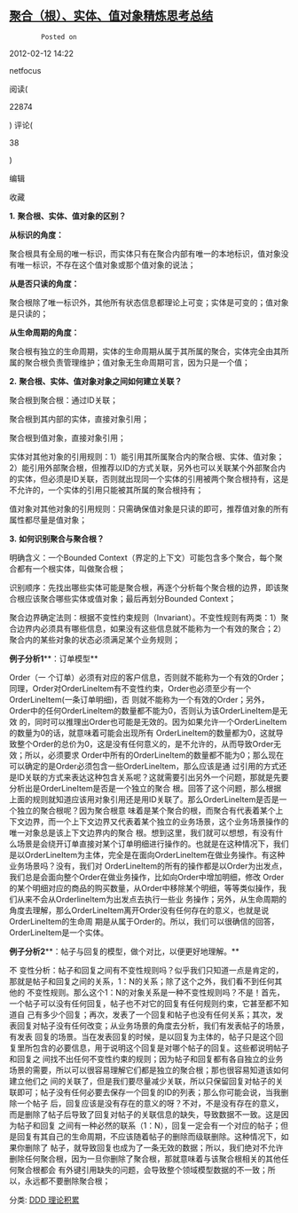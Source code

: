 ##  				[聚合（根）、实体、值对象精炼思考总结](https://www.cnblogs.com/netfocus/archive/2012/02/12/2347938.html) 			

  			Posted on 

2012-02-12 14:22

netfocus

 阅读(

22874

) 评论(

38

)  

编辑

收藏

**1.**      **聚合根、实体、值对象的区别？**

**从标识的角度：**

聚合根具有全局的唯一标识，而实体只有在聚合内部有唯一的本地标识，值对象没有唯一标识，不存在这个值对象或那个值对象的说法；

**从是否只读的角度：**

聚合根除了唯一标识外，其他所有状态信息都理论上可变；实体是可变的；值对象是只读的；

**从生命周期的角度：**

聚合根有独立的生命周期，实体的生命周期从属于其所属的聚合，实体完全由其所属的聚合根负责管理维护；值对象无生命周期可言，因为只是一个值；

**2.**      **聚合根、实体、值对象对象之间如何建立关联？**

聚合根到聚合根：通过ID关联；

聚合根到其内部的实体，直接对象引用；

聚合根到值对象，直接对象引用；

实体对其他对象的引用规则：1）能引用其所属聚合内的聚合根、实体、值对象；2）能引用外部聚合根，但推荐以ID的方式关联，另外也可以关联某个外部聚合内的实体，但必须是ID关联，否则就出现同一个实体的引用被两个聚合根持有，这是不允许的，一个实体的引用只能被其所属的聚合根持有；

值对象对其他对象的引用规则：只需确保值对象是只读的即可，推荐值对象的所有属性都尽量是值对象；

**3.**      **如何识别聚合与聚合根？**

明确含义：一个Bounded Context（界定的上下文）可能包含多个聚合，每个聚合都有一个根实体，叫做聚合根；

识别顺序：先找出哪些实体可能是聚合根，再逐个分析每个聚合根的边界，即该聚合根应该聚合哪些实体或值对象；最后再划分Bounded Context；

聚合边界确定法则：根据不变性约束规则（Invariant）。不变性规则有两类：1）聚合边界内必须具有哪些信息，如果没有这些信息就不能称为一个有效的聚合；2）聚合内的某些对象的状态必须满足某个业务规则；

 

**例子分析1****：订单模型**

Order（一 个订单）必须有对应的客户信息，否则就不能称为一个有效的Order；同理，Order对OrderLineItem有不变性约束，Order也必须至少有一个OrderLineItem(一条订单明细)，否 则就不能称为一个有效的Order；另外，Order中的任何OrderLineItem的数量都不能为0，否则认为该OrderLineItem是无效 的，同时可以推理出Order也可能是无效的。因为如果允许一个OrderLineItem的数量为0的话，就意味着可能会出现所有 OrderLineItem的数量都为0，这就导致整个Order的总价为0，这是没有任何意义的，是不允许的，从而导致Order无效；所以，必须要求 Order中所有的OrderLineItem的数量都不能为0；那么现在可以确定的是Order必须包含一些OrderLineItem，那么应该是通 过引用的方式还是ID关联的方式来表达这种包含关系呢？这就需要引出另外一个问题，那就是先要分析出是OrderLineItem是否是一个独立的聚合 根。回答了这个问题，那么根据上面的规则就知道应该用对象引用还是用ID关联了。那么OrderLineItem是否是一个独立的聚合根呢？因为聚合根意 味着是某个聚合的根，而聚合有代表着某个上下文边界，而一个上下文边界又代表着某个独立的业务场景，这个业务场景操作的唯一对象总是该上下文边界内的聚合 根。想到这里，我们就可以想想，有没有什么场景是会绕开订单直接对某个订单明细进行操作的。也就是在这种情况下，我们 是以OrderLineItem为主体，完全是在面向OrderLineItem在做业务操作。有这种业务场景吗？没有，我们对 OrderLineItem的所有的操作都是以Order为出发点，我们总是会面向整个Order在做业务操作，比如向Order中增加明细，修改 Order的某个明细对应的商品的购买数量，从Order中移除某个明细，等等类似操作，我们从来不会从OrderlineItem为出发点去执行一些业 务操作；另外，从生命周期的角度去理解，那么OrderLineItem离开Order没有任何存在的意义，也就是说OrderLineItem的生命周 期是从属于Order的。所以，我们可以很确信的回答，OrderLineItem是一个实体。

 

**例子分析2****：帖子与回复的模型，做个对比，以便更好地理解。**

不 变性分析：帖子和回复之间有不变性规则吗？似乎我们只知道一点是肯定的，那就是帖子和回复之间的关系，1：N的关系；除了这个之外，我们看不到任何其他的 不变性规则。那么这个1：N的对象关系是一种不变性规则吗？不是！首先，一个帖子可以没有任何回复，帖子也不对它的回复有任何规则约束，它甚至都不知道自 己有多少个回复；再次，发表了一个回复和帖子也没有任何关系；其次，发表回复对帖子没有任何改变；从业务场景的角度去分析，我们有发表帖子的场景，有发表 回复的场景。当在发表回复的时候，是以回复为主体的，帖子只是这个回复里所包含的必要信息，用于说明这个回复是对哪个帖子的回复。这些都说明帖子和回复之 间找不出任何不变性约束的规则；因为帖子和回复都有各自独立的业务场景的需要，所以可以很容易理解它们都是独立的聚合根；那也很容易知道该如何建立他们之 间的关联了，但是我们要尽量减少关联，所以只保留回复对帖子的关联即可；帖子没有任何必要去保存一个回复的ID的列表；那么你可能会说，当我删除一个帖子 后，回复应该是没有存在的意义的呀？不对，不是没有存在的意义，而是删除了帖子后导致了回复对帖子的关联信息的缺失，导致数据不一致。这是因为帖子和回复 之间有一种必然的联系（1：N），回复一定会有一个对应的帖子；但是回复有其自己的生命周期，不应该随着帖子的删除而级联删除。这种情况下，如果你删除了 帖子，就导致回复也成为了一条无效的数据；所以，我们绝对不允许删除任何聚合根，因为一旦你删除了聚合根，那就意味着与该聚合根相关的其他任何聚合根都会 有外键引用缺失的问题，会导致整个领域模型数据的不一致；所以，永远都不要删除聚合根；



分类: [DDD 理论积累](https://www.cnblogs.com/netfocus/category/361987.html)